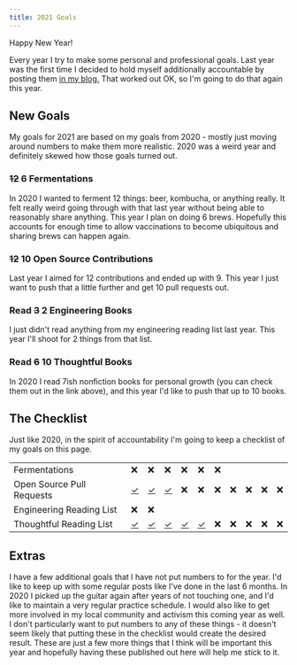 ```yaml
---
title: 2021 Goals
---
```


Happy New Year!

Every year I try to make some personal and professional goals. Last year was the
first time I decided to hold myself additionally accountable by posting them
[in my blog.](./2020-01-28-2020-goals.html) That worked out OK, so I'm going to
do that again this year. 

## New Goals

My goals for 2021 are based on my goals from 2020 - mostly just moving around
numbers to make them more realistic. 2020 was a weird year and definitely
skewed how those goals turned out.

### ~~12~~ 6 Fermentations

In 2020 I wanted to ferment 12 things: beer, kombucha, or anything really. It
felt really weird going through with that last year without being able to
reasonably share anything. This year I plan on doing 6 brews. Hopefully this
accounts for enough time to allow vaccinations to become ubiquitous and
sharing brews can happen again.


### ~~12~~ 10 Open Source Contributions

Last year I aimed for 12 contributions and ended up with 9. This year
I just want to push that a little further and get 10 pull requests out.

### Read ~~3~~ 2 Engineering Books

I just didn't read anything from my engineering reading list last year. This
year I'll shoot for 2 things from that list.

### Read ~~6~~ 10 Thoughtful Books

In 2020 I read 7ish nonfiction books for personal growth (you can check them
out in the link above), and this year I'd like to push that up to 10 books.

## The Checklist

Just like 2020, in the spirit of accountability I'm going to keep a checklist of
my goals on this page.

| | | | | | | | | | | |
|-|-|-|-|-|-|-|-|-|-|-|
| Fermentations | &#10060; | &#10060; | &#10060; | &#10060; | &#10060; | &#10060; | | | | |
| Open Source Pull Requests | [&#10003;](https://github.com/jhmcstanton/stacker) | [&#10003;](https://github.com/jhmcstanton/stacker) | [&#10003;](https://github.com/jaspervdj/hakyll/pull/862) | &#10060; | &#10060; | &#10060; | &#10060; | &#10060; | &#10060; | &#10060; | 
| Engineering Reading List | &#10060; | &#10060; |          | | | | | | | |
| Thoughtful Reading List | [&#10003;](https://www.haymarketbooks.org/books/483-democracy-at-work) | [&#10003;](https://en.wikipedia.org/wiki/The_Society_of_the_Spectacle) | [&#10003;](https://en.wikipedia.org/wiki/The_Dispossessed) | [&#10003;](https://www.haymarketbooks.org/books/1664-we-do-this-til-we-free-us) | [&#10003;](https://janemcalevey.com/no-shortcuts/) | &#10060; | &#10060; | &#10060; | &#10060; | &#10060; |

## Extras

I have a few additional goals that I have not put numbers to for the year. I'd
like to keep up with some regular posts like I've done in the last 6 months. In
2020 I picked up the guitar again after years of not touching one, and I'd like
to maintain a very regular practice schedule. I would also like to get more
involved in my local community and activism this coming year as well. I don't
particularly want to put numbers to any of these things - it doesn't seem likely
that putting these in the checklist would create the desired result. These are
just a few more things that I think will be important this year and hopefully
having these published out here will help me stick to it.
